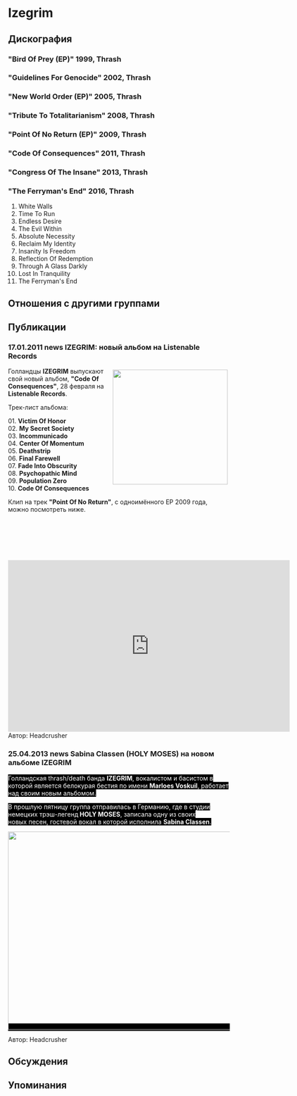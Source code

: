 # Izegrim



## Дискография

### "Bird Of Prey (EP)" 1999, Thrash



### "Guidelines For Genocide" 2002, Thrash



### "New World Order (EP)" 2005, Thrash



### "Tribute To Totalitarianism" 2008, Thrash



### "Point Of No Return (EP)" 2009, Thrash



### "Code Of Consequences" 2011, Thrash



### "Congress Of The Insane" 2013, Thrash



### "The Ferryman's End" 2016, Thrash

01. White Walls
02. Time To Run
03. Endless Desire
04. The Evil Within
05. Absolute Necessity
06. Reclaim My Identity
07. Insanity Is Freedom
08. Reflection Of Redemption
09. Through A Glass Darkly
10. Lost In Tranquility
11. The Ferryman's End


## Отношения с другими группами


## Публикации

### 17.01.2011 news IZEGRIM: новый альбом на Listenable Records

<P><IMG height=261 alt="" hspace=5 src="/images/news_rus/2011.01/18207.jpg" width=261 align=right vspace=5 border=0>Голландцы&nbsp;<B itxtvisited="1">IZEGRIM</B> выпускают свой новый альбом, <B itxtvisited="1">"Code Of Consequences"</B>, 28 февраля на <STRONG>Listenable Records</STRONG>.</P>
<P>Трек-лист альбома:</P>
<P>01. <B itxtvisited="1">Victim Of Honor</B><BR itxtvisited="1">02. <B itxtvisited="1">My Secret Society</B><BR itxtvisited="1">03. <B itxtvisited="1">Incommunicado</B><BR itxtvisited="1">04. <B itxtvisited="1">Center Of Momentum</B><BR itxtvisited="1">05. <B itxtvisited="1">Deathstrip</B><BR itxtvisited="1">06. <B itxtvisited="1">Final Farewell</B><BR itxtvisited="1">07. <B itxtvisited="1">Fade Into Obscurity</B><BR itxtvisited="1">08. <B itxtvisited="1">Psychopathic Mind</B><BR itxtvisited="1">09. <B itxtvisited="1">Population Zero</B><BR itxtvisited="1">10. <B itxtvisited="1">Code Of Consequences</B><BR itxtvisited="1"></P>
<P>Клип на трек <STRONG>"Point Of No Return"</STRONG>, с одноимённого EP 2009 года, можно посмотреть ниже.</P>
<P>&nbsp;</P>
<P>&nbsp;</P>
<P>&nbsp;</P>
<CENTER>
<OBJECT height=390 width=640><PARAM NAME="movie" VALUE="http://www.youtube.com/v/WxOpVzyUW0c&hl=en_US&feature=player_embedded&version=3"><PARAM NAME="allowFullScreen" VALUE="true"><PARAM NAME="allowScriptAccess" VALUE="always">
<embed src="http://www.youtube.com/v/WxOpVzyUW0c&hl=en_US&feature=player_embedded&version=3" type="application/x-shockwave-flash" allowfullscreen="true" allowScriptAccess="always" width="640" height="390"></embed></OBJECT></CENTER>
Автор: Headcrusher

### 25.04.2013 news Sabina Classen (HOLY MOSES) на новом альбоме IZEGRIM

<P><FONT style="BACKGROUND-COLOR: #000000" color=#ffffff>Голландская thrash/death банда <STRONG>IZEGRIM</STRONG>, вокалистом и басистом в которой является белокурая бестия по имени <STRONG>Marloes Voskuil</STRONG>,&nbsp;работает над своим новым альбомом.</FONT></P>
<P><FONT style="BACKGROUND-COLOR: #000000" color=#ffffff>В прошлую пятницу группа отправилась в Германию, где в студии немецких трэш-легенд<STRONG>&nbsp;HOLY MOSES</STRONG>, записала одну из своих новых&nbsp;песен, гостевой вокал в которой&nbsp;исполнила <STRONG>Sabina Classen</STRONG>.</FONT></P>
<P><FONT style="BACKGROUND-COLOR: #000000" color=#ffffff>
<CENTER><IMG border=0 src="/images/news_rus/2013.04/25645.jpg" width=600 height=450></FONT> 
<P></P></CENTER>
Автор: Headcrusher


## Обсуждения


## Упоминания

